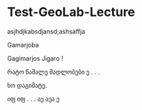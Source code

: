 # Test-GeoLab-Lecture
asjhdjkabsdjansd;ashsaffja 


Gamarjoba

Gagimarjos Jigaro !

რატო წაშალე მადლობები ე . . .

ხო დაგიმატე.

იფ იფ . . . აე აეა ე
